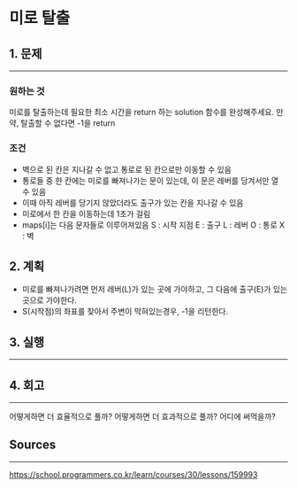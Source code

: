 # 미로 탈출

## 1. 문제

---

### 원하는 것

미로를 탈출하는데 필요한 최소 시간을 return 하는 solution 함수를 완성해주세요. 만약, 탈출할 수 없다면 -1을 return

### 조건

- 벽으로 된 칸은 지나갈 수 없고 통로로 된 칸으로만 이동할 수 있음
- 통로들 중 한 칸에는 미로를 빠져나가는 문이 있는데, 이 문은 레버를 당겨서만 열 수 있음
- 이때 아직 레버를 당기지 않았더라도 출구가 있는 칸을 지나갈 수 있음
- 미로에서 한 칸을 이동하는데 1초가 걸림
- maps[i]는 다음 문자들로 이루어져있음
  S : 시작 지점
  E : 출구
  L : 레버
  O : 통로
  X : 벽

## 2. 계획

- 미로를 빠져나가려면 먼저 레버(L)가 있는 곳에 가야하고, 그 다음에 출구(E)가 있는 곳으로 가야한다.
- S(시작점)의 좌표를 찾아서 주변이 막혀있는경우, -1을 리턴한다.

## 3. 실행

---

## 4. 회고

---

어떻게하면 더 효율적으로 풀까?
어떻게하면 더 효과적으로 풀까?
어디에 써먹을까?

## Sources

---

https://school.programmers.co.kr/learn/courses/30/lessons/159993
